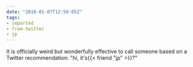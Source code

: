 ```yaml
---
date: "2010-01-07T12:50:05Z"
tags:
- imported
- from-twitter
- jp
---
```

It is officially weird but wonderfully effective to call someone based on a Twitter recommendation: "hi, it's{{< friend "jp" >}}?"
